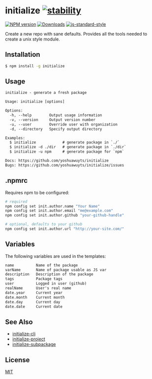 # initialize [![stability][0]][1]
[![NPM version][2]][3] [![Downloads][4]][5] [![js-standard-style][6]][7]

Create a new repo with sane defaults. Provides all the tools needed to create
a unix style module.

## Installation
```sh
$ npm install -g initialize
```

## Usage
```txt
initialize - generate a fresh package

Usage: initialize [options]

Options:
  -h, --help        Output usage information
  -v, --version     Output version number
  -u, --user        Override user with organization
  -d, --directory   Specify output directory

Examples:
  $ initialize            # generate package in `./`
  $ initialize -d ./dir   # generate package in `./dir`
  $ initialize -u npm     # generate package for `npm`

Docs: https://github.com/yoshuawuyts/initialize
Bugs: https://github.com/yoshuawuyts/initialize/issues
```

## .npmrc
Requires npm to be configured:
```sh
# required
npm config set init.author.name "Your Name"
npm config set init.author.email "me@example.com"
npm config set init.author.github "your-github-handle"

# optional, defaults to your github
npm config set init.author.url "http://your-site.com/"
```

## Variables
The following variables are used in the templates:
```txt
name          Name of the package
varName       Name of package usable as JS var
description   Description of the package
tags          Package tags
user          Logged in user (github)
realName      User's real name
date.year     Current year
date.month    Current month
date.day      Current day
date.date     Current date
```

## See Also
- [initialize-cli][10]
- [initialize-project][11]
- [initialize-subpackage][12]

## License
[MIT](https://tldrlegal.com/license/mit-license)

[0]: https://img.shields.io/badge/stability-stable-brightgreen.svg?style=flat-square
[1]: https://nodejs.org/api/documentation.html#documentation_stability_index
[2]: https://img.shields.io/npm/v/initialize.svg?style=flat-square
[3]: https://npmjs.org/package/initialize
[4]: http://img.shields.io/npm/dm/initialize.svg?style=flat-square
[5]: https://npmjs.org/package/initialize
[6]: https://img.shields.io/badge/code%20style-standard-brightgreen.svg?style=flat-square
[7]: https://github.com/feross/standard
[10]: http://github.com/yoshuawuyts/initialize-cli
[11]: http://github.com/yoshuawuyts/initialize-project
[12]: http://github.com/yoshuawuyts/initialize-subpackage
